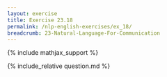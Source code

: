 ```yaml
---
layout: exercise
title: Exercise 23.18
permalink: /nlp-english-exercises/ex_18/
breadcrumb: 23-Natural-Language-For-Communication
---
```


{% include mathjax_support %}

<div><i class="arrow-up loader" data-chapter="nlp-english-exercises" data-exercise="ex_18" data-rating="0"></i></div>
{% include_relative question.md %}
